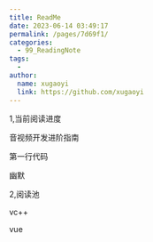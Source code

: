 ```yaml
---
title: ReadMe
date: 2023-06-14 03:49:17
permalink: /pages/7d69f1/
categories:
  - 99_ReadingNote
tags:
  - 
author: 
  name: xugaoyi
  link: https://github.com/xugaoyi
---
```

1,当前阅读进度

音视频开发进阶指南

第一行代码

幽默

2,阅读池

vc++

vue

